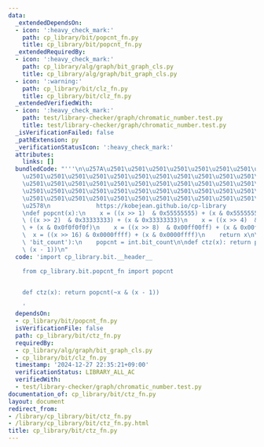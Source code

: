 ```yaml
---
data:
  _extendedDependsOn:
  - icon: ':heavy_check_mark:'
    path: cp_library/bit/popcnt_fn.py
    title: cp_library/bit/popcnt_fn.py
  _extendedRequiredBy:
  - icon: ':heavy_check_mark:'
    path: cp_library/alg/graph/bit_graph_cls.py
    title: cp_library/alg/graph/bit_graph_cls.py
  - icon: ':warning:'
    path: cp_library/bit/clz_fn.py
    title: cp_library/bit/clz_fn.py
  _extendedVerifiedWith:
  - icon: ':heavy_check_mark:'
    path: test/library-checker/graph/chromatic_number.test.py
    title: test/library-checker/graph/chromatic_number.test.py
  _isVerificationFailed: false
  _pathExtension: py
  _verificationStatusIcon: ':heavy_check_mark:'
  attributes:
    links: []
  bundledCode: "'''\n\u257A\u2501\u2501\u2501\u2501\u2501\u2501\u2501\u2501\u2501\u2501\
    \u2501\u2501\u2501\u2501\u2501\u2501\u2501\u2501\u2501\u2501\u2501\u2501\u2501\
    \u2501\u2501\u2501\u2501\u2501\u2501\u2501\u2501\u2501\u2501\u2501\u2501\u2501\
    \u2501\u2501\u2501\u2501\u2501\u2501\u2501\u2501\u2501\u2501\u2501\u2501\u2501\
    \u2501\u2501\u2501\u2501\u2501\u2501\u2501\u2501\u2501\u2501\u2501\u2501\u2501\
    \u2578\n             https://kobejean.github.io/cp-library               \n'''\n\
    \ndef popcnt(x):\n    x = ((x >> 1)  & 0x55555555) + (x & 0x55555555)\n    x =\
    \ ((x >> 2)  & 0x33333333) + (x & 0x33333333)\n    x = ((x >> 4)  & 0x0f0f0f0f)\
    \ + (x & 0x0f0f0f0f)\n    x = ((x >> 8)  & 0x00ff00ff) + (x & 0x00ff00ff)\n  \
    \  x = ((x >> 16) & 0x0000ffff) + (x & 0x0000ffff)\n    return x\n\nif hasattr(int,\
    \ 'bit_count'):\n    popcnt = int.bit_count\n\ndef ctz(x): return popcnt(~x &\
    \ (x - 1))\n"
  code: 'import cp_library.bit.__header__

    from cp_library.bit.popcnt_fn import popcnt


    def ctz(x): return popcnt(~x & (x - 1))

    '
  dependsOn:
  - cp_library/bit/popcnt_fn.py
  isVerificationFile: false
  path: cp_library/bit/ctz_fn.py
  requiredBy:
  - cp_library/alg/graph/bit_graph_cls.py
  - cp_library/bit/clz_fn.py
  timestamp: '2024-12-27 22:35:21+09:00'
  verificationStatus: LIBRARY_ALL_AC
  verifiedWith:
  - test/library-checker/graph/chromatic_number.test.py
documentation_of: cp_library/bit/ctz_fn.py
layout: document
redirect_from:
- /library/cp_library/bit/ctz_fn.py
- /library/cp_library/bit/ctz_fn.py.html
title: cp_library/bit/ctz_fn.py
---
```

